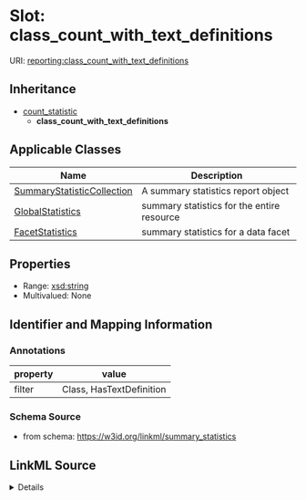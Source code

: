 # Slot: class_count_with_text_definitions

URI: [reporting:class_count_with_text_definitions](https://w3id.org/linkml/reportclass_count_with_text_definitions)




## Inheritance

* [count_statistic](count_statistic.md)
    * **class_count_with_text_definitions**





## Applicable Classes

| Name | Description |
| --- | --- |
[SummaryStatisticCollection](SummaryStatisticCollection.md) | A summary statistics report object
[GlobalStatistics](GlobalStatistics.md) | summary statistics for the entire resource
[FacetStatistics](FacetStatistics.md) | summary statistics for a data facet






## Properties

* Range: [xsd:string](http://www.w3.org/2001/XMLSchema#string)
* Multivalued: None







## Identifier and Mapping Information





### Annotations

| property | value |
| --- | --- |
| filter | Class, HasTextDefinition |



### Schema Source


* from schema: https://w3id.org/linkml/summary_statistics




## LinkML Source

<details>
```yaml
name: class_count_with_text_definitions
annotations:
  filter:
    tag: filter
    value: Class, HasTextDefinition
from_schema: https://w3id.org/linkml/summary_statistics
rank: 1000
is_a: count_statistic
alias: class_count_with_text_definitions
owner: SummaryStatisticCollection
domain_of:
- SummaryStatisticCollection
slot_group: class_statistic_group
range: string

```
</details>